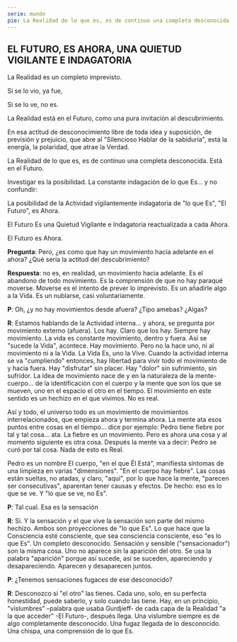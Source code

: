 ```yaml
---
serie: mundo
pie: La Realidad de lo que es, es de continuo una completa desconocida
---
```


## EL FUTURO, ES AHORA, UNA QUIETUD VIGILANTE E INDAGATORIA

La Realidad es un completo imprevisto.

Si se lo vio, ya fue,

Si se lo ve, no es.

La Realidad está en el Futuro, como una pura invitación al descubrimiento.

En esa actitud de desconocimiento libre de toda idea y suposición, de previsión y prejuicio, que abre al "Silencioso Hablar de la sabiduría", está la energía, la polaridad, que atrae la Verdad.

La Realidad de lo que es, es de continuo una completa desconocida. Está en el Futuro.

Investigar es la posibilidad. La constante indagación de lo que Es… y no confundir:

La posibilidad de la Actividad vigilantemente indagatoria de "lo que Es", "El Futuro", es Ahora.

El Futuro Es una Quietud Vigilante e Indagatoria reactualizada a cada Ahora.

El Futuro es Ahora.

**Pregunta**: Pero, ¿es como que hay un movimiento hacia adelante en el ahora? ¿Qué sería la actitud del descubrimiento?

**Respuesta**: no es, en realidad, un movimiento hacia adelante. Es el abandono de todo movimiento. Es la comprensión de que no hay paraqué moverse. Moverse es el intento de prever lo imprevisto. Es un añadirle algo a la Vida. Es un nublarse, casi voluntariamente.

**P**: Oh, ¿y no hay movimientos desde afuera? ¿Tipo amebas? ¿Algas?

**R**: Estamos hablando de la Actividad interna... y ahora, se pregunta por movimiento externo (afuera).
Los hay. Claro que los hay. Siempre hay movimiento. La vida es constante movimiento, dentro y fuera. Así se "sucede la Vida", acontece. Hay movimiento. Pero no la hace uno, ni al movimiento ni a la Vida. La Vida Es, uno la Vive.
Cuando la actividad interna se va "cumpliendo" entonces, hay libertad para vivir todo el movimiento de y hacia fuera. Hay "disfrutar" sin placer. Hay "dolor" sin sufrimiento, sin sufridor.
La idea de movimiento nace de y en la naturaleza de la mente-cuerpo... de la identificación con el cuerpo y la mente que son los que se mueven, uno en el espacio el otro en el tiempo.
El movimiento en este sentido es un hechizo en el que vivimos. No es real.

Así y todo, el universo todo es un movimiento de movimientos interrelacionados, que empieza ahora y termina ahora.
La mente ata esos puntos entre cosas en el tiempo... dice por ejemplo: Pedro tiene fiebre por tal y tal cosa... ata.
La fiebre es un movimiento. Pero es ahora una cosa y al momento siguiente es otra cosa.
Después la mente va a decir: Pedro se curó por tal cosa.
Nada de esto es Real.

Pedro es un nombre
El cuerpo, "en el que Él Está", manifiesta síntomas de una limpieza en varias "dimensiones". "En el cuerpo hay fiebre".
Las cosas están sueltas, no atadas, y claro, "aquí", por lo que hace la mente, "parecen ser consecutivas", aparentan tener causas y efectos. De hecho: eso es lo que se ve. Y "lo que se ve, no Es".

**P**: Tal cual. Esa es la sensación

**R**: Sí. Y la sensación y el que vive la sensación son parte del mismo hechizo. Ambos son proyecciones de "lo que Es".
Lo que hace que la Consciencia esté consciente, que sea consciencia consciente, eso "es lo que Es". Un completo desconocido.
Sensación y sensible ("sensacionador") son la misma cosa. Uno no aparece sin la aparición del otro. Se usa la palabra "aparición" porque así sucede, así se suceden, apareciendo y desapareciendo. Aparecen y desaparecen juntos.

**P**: ¿Tenemos sensaciones fugaces de ese desconocido?

**R**: Desconozco si "el otro" las tienes. Cada uno, solo, en su perfecta honestidad, puede saberlo, y solo cuando las tiene. Hay, en un principio, "vislumbres" –palabra que usaba Gurdjieff- de cada capa de la Realidad "a la que acceder" -El Futuro-, después llega.
Una vislumbre siempre es de algo completamente desconocido.
Una fugaz llegada de lo desconocido.
Una chispa, una comprensión de lo que Es.
